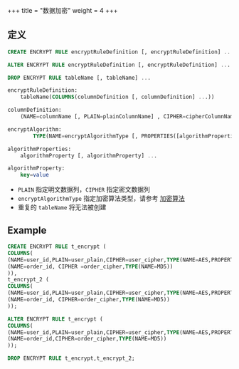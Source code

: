 +++
title = "数据加密"
weight = 4
+++

## 定义

```sql
CREATE ENCRYPT RULE encryptRuleDefinition [, encryptRuleDefinition] ...

ALTER ENCRYPT RULE encryptRuleDefinition [, encryptRuleDefinition] ...

DROP ENCRYPT RULE tableName [, tableName] ...

encryptRuleDefinition:
    tableName(COLUMNS(columnDefinition [, columnDefinition] ...))

columnDefinition:
    (NAME=columnName [, PLAIN=plainColumnName] , CIPHER=cipherColumnName, encryptAlgorithm)

encryptAlgorithm:
		TYPE(NAME=encryptAlgorithmType [, PROPERTIES([algorithmProperties] )] )

algorithmProperties:
    algorithmProperty [, algorithmProperty] ...

algorithmProperty:
    key=value                          
```
- `PLAIN` 指定明文数据列，`CIPHER` 指定密文数据列
- `encryptAlgorithmType` 指定加密算法类型，请参考 [加密算法](/cn/user-manual/shardingsphere-jdbc/configuration/built-in-algorithm/encrypt/)
- 重复的 `tableName` 将无法被创建

## Example

```sql
CREATE ENCRYPT RULE t_encrypt (
COLUMNS(
(NAME=user_id,PLAIN=user_plain,CIPHER=user_cipher,TYPE(NAME=AES,PROPERTIES('aes-key-value'=123456abc))),
(NAME=order_id, CIPHER =order_cipher,TYPE(NAME=MD5))
)),
t_encrypt_2 (
COLUMNS(
(NAME=user_id,PLAIN=user_plain,CIPHER=user_cipher,TYPE(NAME=AES,PROPERTIES('aes-key-value'=123456abc))),
(NAME=order_id, CIPHER=order_cipher,TYPE(NAME=MD5))
));

ALTER ENCRYPT RULE t_encrypt (
COLUMNS(
(NAME=user_id,PLAIN=user_plain,CIPHER=user_cipher,TYPE(NAME=AES,PROPERTIES('aes-key-value'=123456abc))),
(NAME=order_id,CIPHER=order_cipher,TYPE(NAME=MD5))
));

DROP ENCRYPT RULE t_encrypt,t_encrypt_2;
```
